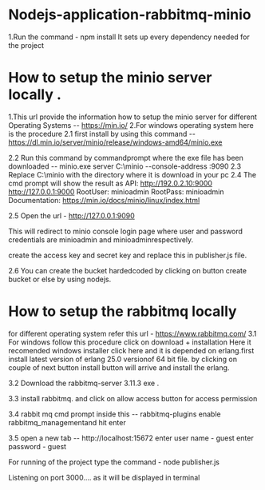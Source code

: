# Nodejs-application-rabbitmq-minio

 1.Run the command -  npm install
 It sets up every dependency needed for the project

# How to setup the minio server locally .

 1.This url provide the information how to setup the minio server for different Operating Systems -- https://min.io/ 2.For windows operating system  here is the procedure
 2.1 first install by using this command -- https://dl.min.io/server/minio/release/windows-amd64/minio.exe

 2.2 Run this command by commandprompt where the exe file has been downloaded -- minio.exe server C:\minio --console-address :9090
  2.3 Replace C:\minio with the directory where it is download in your pc
 2.4 The cmd prompt  will show the result as API: http://192.0.2.10:9000  http://127.0.0.1:9000
 RootUser: minioadmin
 RootPass: minioadmin
 Documentation: https://min.io/docs/minio/linux/index.html

 2.5 Open the url - http://127.0.0.1:9090
 
 This will redirect to minio console login page where user and password credentials are minioadmin and minioadminrespectively.

 create the access key and secret key and replace this in publisher.js file.

 2.6 You can create the bucket hardedcoded by clicking on button create bucket or else by using nodejs.

# How to setup the rabbitmq locally

  for different operating system refer this url - https://www.rabbitmq.com/
 3.1 For windows follow this procedure click on download + installation Here it recomended windows installer click here 
 and it is depended on erlang.first install latest version of erlang 25.0 versionof 64 bit file. by clicking on couple of next button install button will arrive and install the erlang.

 3.2 Download the rabbitmq-server 3.11.3 exe .

 3.3 install rabbitmq. and  click on allow access button for access permission

 3.4 rabbit mq cmd prompt  inside this -- rabbitmq-plugins enable rabbitmq_managementand hit enter

 3.5 open a new tab -- http://localhost:15672
 enter user name - guest
 enter password  - guest

For running of the project type the command - node publisher.js

 Listening on port 3000.... as it will be displayed in terminal


 






